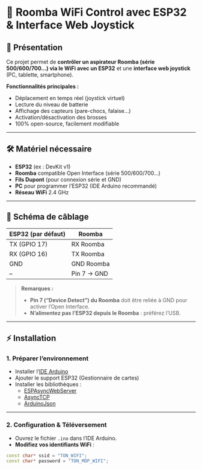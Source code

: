 # 🦾 Roomba WiFi Control avec ESP32 & Interface Web Joystick

## 🚀 Présentation

Ce projet permet de **contrôler un aspirateur Roomba (série 500/600/700...) via le WiFi avec un ESP32** et une **interface web joystick** (PC, tablette, smartphone).

**Fonctionnalités principales :**
- Déplacement en temps réel (joystick virtuel)
- Lecture du niveau de batterie
- Affichage des capteurs (pare-chocs, falaise…)
- Activation/désactivation des brosses
- 100% open-source, facilement modifiable

---

## 🛠️ Matériel nécessaire

- **ESP32** (ex : DevKit v1)
- **Roomba** compatible Open Interface (série 500/600/700...)
- **Fils Dupont** (pour connexion série et GND)
- **PC** pour programmer l’ESP32 (IDE Arduino recommandé)
- **Réseau WiFi** 2.4 GHz

---

## 📡 Schéma de câblage

| ESP32 (par défaut) | Roomba          |  
|--------------------|-----------------|  
| TX (GPIO 17)       | RX Roomba       |  
| RX (GPIO 16)       | TX Roomba       |  
| GND                | GND Roomba      |  
| –                  | Pin 7 → GND     |  

> **Remarques :**
> - **Pin 7 (“Device Detect”) du Roomba** doit être reliée à GND pour activer l’Open Interface.
> - **N’alimentez pas l’ESP32 depuis le Roomba** : préférez l’USB.

---

## ⚡️ Installation

### 1. Préparer l’environnement

- Installer l’[IDE Arduino](https://www.arduino.cc/en/software)
- Ajouter le support ESP32 (Gestionnaire de cartes)
- Installer les bibliothèques :
  - [ESPAsyncWebServer](https://github.com/me-no-dev/ESPAsyncWebServer)
  - [AsyncTCP](https://github.com/me-no-dev/AsyncTCP)
  - [ArduinoJson](https://github.com/bblanchon/ArduinoJson)

---

### 2. Configuration & Téléversement

- Ouvrez le fichier `.ino` dans l’IDE Arduino.
- **Modifiez vos identifiants WiFi** :

```cpp
const char* ssid = "TON_WIFI";
const char* password = "TON_MDP_WIFI";
